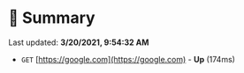 # 📖 Summary
Last updated: **3/20/2021, 9:54:32 AM**

- `GET` [https://google.com](https://google.com) - **Up** (174ms)

